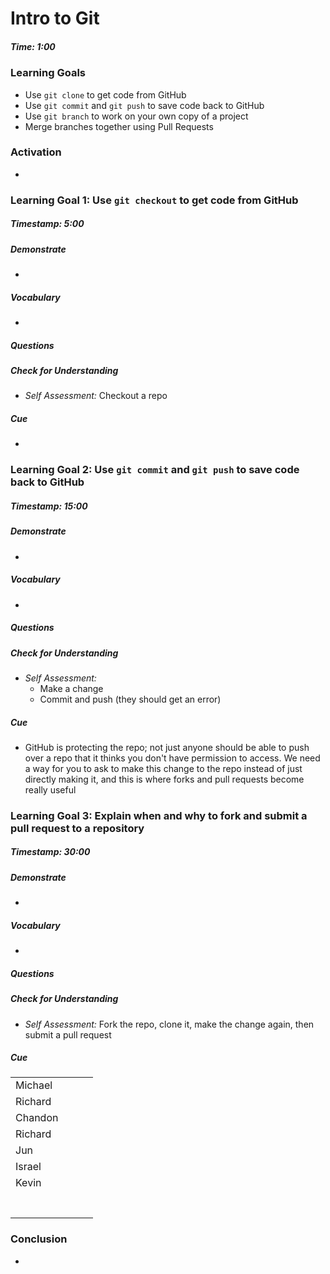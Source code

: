 # Intro to Git

##### Time: 1:00



### Learning Goals

* Use `git clone` to get code from GitHub
* Use `git commit` and  `git push` to save code back to GitHub
* Use `git branch` to work on your own copy of a project
* Merge branches together using Pull Requests




### Activation

* 




### Learning Goal 1: Use `git checkout` to get code from GitHub
##### Timestamp: 5:00

##### Demonstrate
* 

##### Vocabulary
* 

##### Questions 

##### Check for Understanding
* *Self Assessment:* Checkout a repo

##### Cue
* 



### Learning Goal 2: Use `git commit` and  `git push` to save code back to GitHub

##### Timestamp: 15:00

##### Demonstrate

- 

##### Vocabulary

- 

##### Questions 

##### Check for Understanding

- *Self Assessment:* 
  - Make a change
  - Commit and push (they should get an error)

##### Cue

- GitHub is protecting the repo; not just anyone should be able to push over a repo that it thinks you don't have permission to access. We need a way for you to ask to make this change to the repo instead of just directly making it, and this is where forks and pull requests become really useful



### Learning Goal 3: Explain when and why to fork and submit a pull request to a repository

##### Timestamp: 30:00

##### Demonstrate

- 

##### Vocabulary

- 

##### Questions 

##### Check for Understanding

- *Self Assessment:* Fork the repo, clone it, make the change again, then submit a pull request

##### Cue



|         |      |      |      |
| ------- | ---- | ---- | ---- |
| Michael |      |      |      |
| Richard |      |      |      |
| Chandon |      |      |      |
| Richard |      |      |      |
| Jun     |      |      |      |
| Israel  |      |      |      |
| Kevin   |      |      |      |
|         |      |      |      |
|         |      |      |      |
|         |      |      |      |
|         |      |      |      |
|         |      |      |      |
|         |      |      |      |
|         |      |      |      |



### Conclusion 

- 